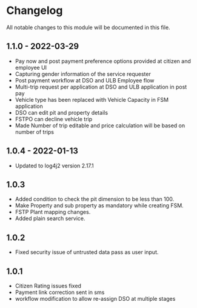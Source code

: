 
# Changelog
All notable changes to this module will be documented in this file.

## 1.1.0 - 2022-03-29

- Pay now and post payment preference options provided at citizen and employee UI
- Capturing gender information of the service requester
- Post payment workflow at DSO and ULB Employee flow
- Multi-trip request per application at DSO and ULB application in post pay
- Vehicle type has been replaced with Vehicle Capacity in FSM application 
- DSO can edit pit and property details
- FSTPO can decline vehicle trip 
- Made Number of trip editable and price calculation will be based on number of trips

## 1.0.4 - 2022-01-13

- Updated to log4j2 version 2.17.1

## 1.0.3

- Added condition to check the pit dimension to be less than 100.
- Make Property and sub property as mandatory while creating FSM.
- FSTP Plant mapping changes.
- Added plain search service.

## 1.0.2

- Fixed security issue of untrusted data pass as user input.

## 1.0.1

- Citizen Rating issues fixed
- Payment link correction sent in sms
- workflow modification to allow re-assign DSO at multiple stages